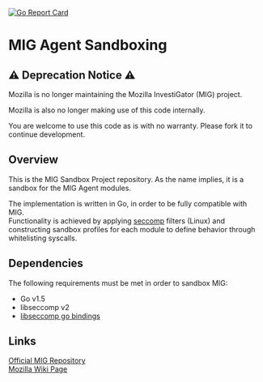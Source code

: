 [![Go Report Card](https://goreportcard.com/badge/github.com/mozilla/mig-sandbox)](https://goreportcard.com/report/github.com/mozilla/mig-sandbox)
# MIG Agent Sandboxing

⚠️ Deprecation Notice ⚠️
-------------------------

Mozilla is no longer maintaining the Mozilla InvestiGator (MIG) project.

Mozilla is also no longer making use of this code internally.

You are welcome to use this code as is with no warranty. Please fork it to continue development.

## Overview

This is the MIG Sandbox Project repository. As the name implies, it is a sandbox for the MIG Agent modules.

The implementation is written in Go, in order to be fully compatible with MIG.  
Functionality is achieved by applying [seccomp](https://www.kernel.org/doc/Documentation/prctl/seccomp_filter.txt) filters (Linux) and constructing sandbox profiles for each module to define behavior through whitelisting syscalls.

## Dependencies

The following requirements must be met in order to sandbox MIG:
* Go v1.5
* libseccomp v2
* [libseccomp go bindings](https://github.com/seccomp/libseccomp-golang)

## Links

[Official MIG Repository](https://github.com/mozilla/mig)  
[Mozilla Wiki Page](https://wiki.mozilla.org/Security/Automation/Winter_Of_Security_2015/MIG_Agent_Sanboxing)
